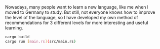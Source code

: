 Nowadays, many people want to learn a new language, like me when I moved to Germany to study. But still, not everyone knows how to improve the level of the language, so I have developed my own method of recommendations for 3 different levels for more interesting and useful learning.


```sh
cargo build
cargo run [main.rs](src/main.rs)
